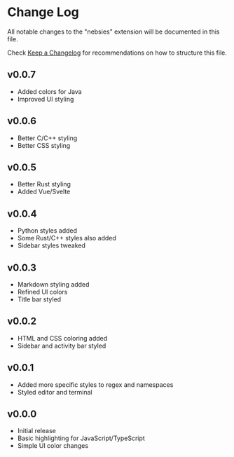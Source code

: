 # Change Log

All notable changes to the "nebsies" extension will be documented in this file.

Check [Keep a Changelog](http://keepachangelog.com/) for recommendations on how to structure this file.

## v0.0.7

-   Added colors for Java
-   Improved UI styling

## v0.0.6

-   Better C/C++ styling
-   Better CSS styling

## v0.0.5

-   Better Rust styling
-   Added Vue/Svelte

## v0.0.4

-   Python styles added
-   Some Rust/C++ styles also added
-   Sidebar styles tweaked

## v0.0.3

-   Markdown styling added
-   Refined UI colors
-   Title bar styled

## v0.0.2

-   HTML and CSS coloring added
-   Sidebar and activity bar styled

## v0.0.1

-   Added more specific styles to regex and namespaces
-   Styled editor and terminal

## v0.0.0

-   Initial release
-   Basic highlighting for JavaScript/TypeScript
-   Simple UI color changes
